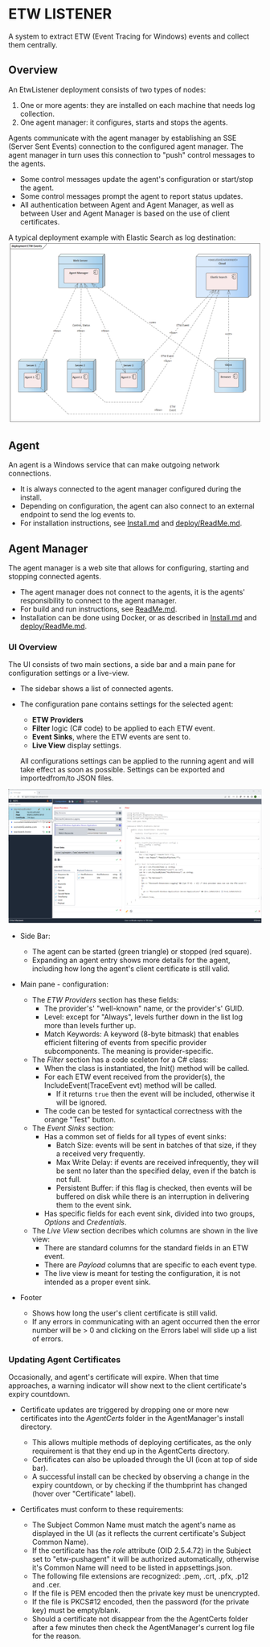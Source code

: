 <style>
  .markdown-body {
      width: 100% !important;
      max-width: unset;
  }
</style>
# ETW LISTENER

A system to extract ETW (Event Tracing for Windows) events and collect them centrally.

## Overview

An EtwListener deployment consists of two types of nodes:
1. One or more agents: they are installed on each machine that needs log collection.
2. One agent manager: it configures, starts and stops the agents.

Agents communicate with the agent manager by establishing an SSE (Server Sent Events) connection to the configured agent manager. The agent manager in turn uses this connection to "push" control messages to the agents.
- Some control messages update the agent's configuration or start/stop the agent.
- Some control messages prompt the agent to report status updates.
- All authentication between Agent and Agent Manager, as well as between User and Agent Manager is based on the use of client certificates.

A typical deployment example with Elastic Search as log destination:
![ETW Events.png](doc/ETW%20Events.png)

## Agent

An agent is a Windows service that can make outgoing network connections.
- It is always connected to the agent manager configured during the install.
- Depending on configuration, the agent can also connect to an external endpoint to send the log events to.
- For installation instructions, see [Install.md](EtwEvents.PushAgent/Install.md) and [deploy/ReadMe.md](EtwEvents.PushAgent/deploy/ReadMe.md).

## Agent Manager

The agent manager is a web site that allows for configuring, starting and stopping connected agents.
- The agent manager does not connect to the agents, it is the agents' responsibility to connect to the agent manager.
- For build and run instructions, see [ReadMe.md](EtwEvents.AgentManager/ReadMe.md).
- Installation can be done using Docker, or as described in [Install.md](EtwEvents.AgentManager/Install.md) and [deploy/ReadMe.md](EtwEvents.AgentManager/deploy/ReadMe.md).

### UI Overview

The UI consists of two main sections, a side bar and a main pane for configuration settings or a live-view.
- The sidebar shows a list of connected agents.
- The configuration pane contains settings for the selected agent:
  - **ETW Providers**
  - **Filter** logic (C# code) to be applied to each ETW event.
  - **Event Sinks**, where the ETW events are sent to.
  - **Live View** display settings.

  All configurations settings can be applied to the running agent and will take effect as soon as possible.
  Settings can be exported and importedfrom/to JSON files.

![AgentManager.png](doc/AgentManager.png)

- Side Bar:
  - The agent can be started (green triangle) or stopped (red square).
  - Expanding an agent entry shows more details for the agent, including how long the agent's client certificate is still valid.

- Main pane - configuration:
  - The *ETW Providers* section has these fields:
    - The provider's' "well-known" name, or the provider's' GUID.
    - Level: except for "Always", levels further down in the list log more than levels further up.
    - Match Keywords: A keyword (8-byte bitmask) that enables efficient filtering of events from specific provider subcomponents. The meaning is provider-specific.
  - The *Filter* section has a code sceleton for a C# class:
    - When the class is instantiated, the Init() method will be called.
    - For each ETW event received from the provider(s), the IncludeEvent(TraceEvent evt) method will be called.
      - If it returns `true` then the event will be included, otherwise it will be ignored.
    - The code can be tested for syntactical correctness with the orange "Test" button.
  - The *Event Sinks* section:
    - Has a common set of fields for all types of event sinks:
      - Batch Size: events will be sent in batches of that size, if they a received very frequently.
      - Max Write Delay: if events are received infrequently, they will be sent no later than the specified delay, even if the batch is not full.
      - Persistent Buffer: if this flag is checked, then events will be buffered on disk while there is an interruption in delivering them to the event sink.
    - Has specific fields for each event sink, divided into two groups, *Options* and *Credentials*.
  - The *Live View* section decribes which columns are shown in the live view:
    - There are standard columns for the standard fields in an ETW event.
    - There are *Payload* columns that are specific to each event type.
    - The live view is meant for testing the configuration, it is not intended as a proper event sink.

- Footer
  - Shows how long the user's client certificate is still valid.
  - If any errors in communicating with an agent occurred then the error number will be > 0 and clicking on the Errors label will slide up a list of errors.

### Updating Agent Certificates
Occasionally, and agent's certificate will expire. When that time approaches, a warning indicator will show next to the client certificate's expiry countdown.

- Certificate updates are triggered by dropping one or more new certificates into the *AgentCerts* folder in the AgentManager's install directory.
  - This allows multiple methods of deploying certificates, as the only requirement is that they end up in the AgentCerts directory.
  - Certificates can also be uploaded through the UI (icon at top of side bar).
  - A successful install can be checked by observing a change in the expiry countdown, or by checking if the thumbprint has changed (hover over "Certificate" label).

- Certificates must conform to these requirements:
  - The Subject Common Name must match the agent's name as displayed in the UI (as it reflects the current certificate's Subject Common Name).
  - If the certificate has the *role* attribute (OID 2.5.4.72) in the Subject set to "etw-pushagent" it will be authorized automatically, otherwise it's Common Name will need to be listed in appsettings.json.
  - The following file extensions are recognized: .pem, .crt, .pfx, .p12 and .cer.
  - If the file is PEM encoded then the private key must be unencrypted.
  - If the file is PKCS#12 encoded, then the password (for the private key) must be empty/blank.
  - Should a certificate not disappear from the the AgentCerts folder after a few minutes then check the AgentManager's current log file for the reason.
 